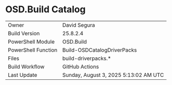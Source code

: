 ﻿# OSD.Build Catalog

| | |
|-|-|
| Owner | David Segura |
| Build Version | 25.8.2.4 |
| PowerShell Module | OSD.Build |
| PowerShell Function | Build-OSDCatalogDriverPacks |
| Files | build-driverpacks.* |
| Build Workflow | GitHub Actions |
| Last Update | Sunday, August 3, 2025 5:13:02 AM UTC |
